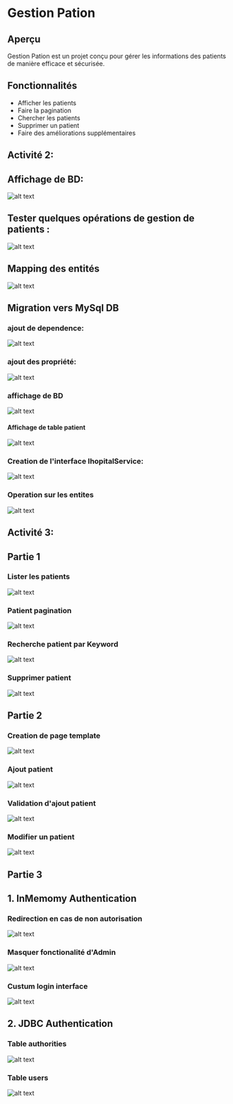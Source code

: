 # Gestion Pation

## Aperçu
Gestion Pation est un projet conçu pour gérer les informations des patients de manière efficace et sécurisée.

## Fonctionnalités
- Afficher les patients
- Faire la pagination
- Chercher les patients
- Supprimer un patient
- Faire des améliorations supplémentaires

## Activité 2:
## Affichage de BD:
 ![alt text](image/image.png)

## Tester quelques opérations de gestion de patients :
![alt text](image/result_operations.png)

## Mapping des entités
![alt text](image/mapping_entity.png)

## Migration vers MySql DB

### ajout de dependence:
![alt text](image/mysql_dependency.png)

### ajout des propriété:
![alt text](image/properties.png)

### affichage de BD
![alt text](image/patientdb_table_mysql.png)
#### Affichage de table patient
![alt text](image/patient_sql.png)

### Creation de l'interface IhopitalService:
![alt text](image/ihopitalservice.png)
### Operation sur les entites
![alt text](image/operation_all.png)

## Activité 3:
## Partie 1
### Lister les patients
![alt text](image/list_patient.png)

### Patient pagination
![alt text](image/patientPagination.png)

### Recherche patient par Keyword
![alt text](image/patient_keyword.png)

### Supprimer patient
![alt text](image/patient_delete.png)

## Partie 2

### Creation de page template
![alt text](image/template_page.png)

### Ajout patient
![alt text](image/ajout_patient.png)

### Validation d'ajout patient
![alt text](image/validation_pation_ajout.png)

### Modifier un patient 
![alt text](image/edit_patient.png)

## Partie 3 
## 1. InMemomy Authentication
### Redirection en cas de non autorisation
![alt text](image/NOTATHORIZED.png)

### Masquer fonctionalité d'Admin
![alt text](image/user1_patientlist_acces.png)

### Custum login interface
![alt text](image/login.png)

## 2. JDBC Authentication

### Table authorities
![alt text](image/autotities_mysql.png)

### Table users
![alt text](image/users_mysql.png)